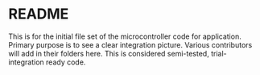 # README

This is for the initial file set of the microcontroller code for application.
Primary purpose is to see a clear integration picture.
Various contributors will add in their folders here.
This is considered semi-tested, trial-integration ready code.
